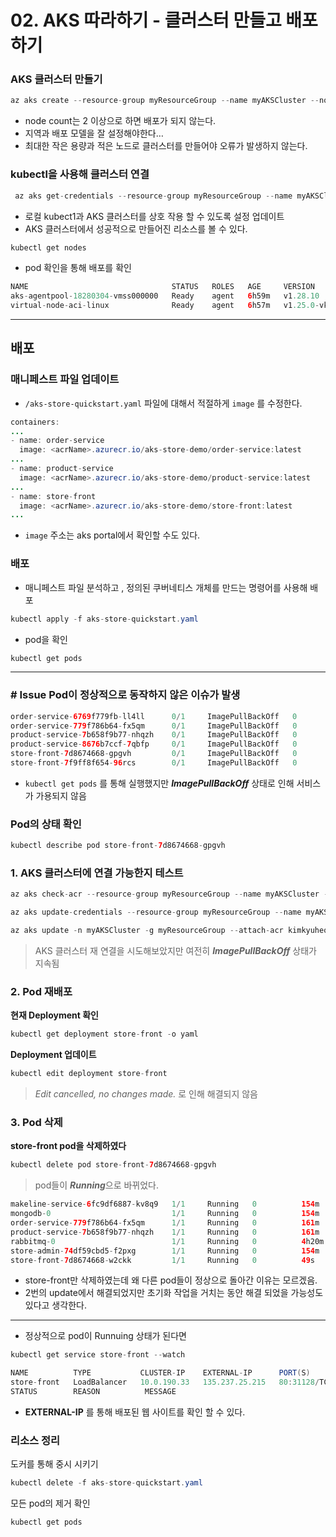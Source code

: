 # 02. AKS 따라하기 - 클러스터 만들고 배포하기

### AKS 클러스터 만들기

```java
az aks create --resource-group myResourceGroup --name myAKSCluster --node-count 1 --generate-ssh-keys --attach-acr kimkyuheongregistry
```

- node count는 2 이상으로 하면 배포가 되지 않는다.
- 지역과 배포 모델을 잘 설정해야한다…
- 최대한 작은 용량과 적은 노드로 클러스터를 만들어야 오류가 발생하지 않는다.

### kubectl을 사용해 클러스터 연결

```java
 az aks get-credentials --resource-group myResourceGroup --name myAKSCluster
```

- 로컬 kubect1과 AKS 클러스터를 상호 작용 할 수 있도록 설정 업데이트
- AKS 클러스터에서 성공적으로 만들어진 리소스를 볼 수 있다.

```java
kubectl get nodes
```

- pod 확인을 통해 배포를 확인

```java
NAME                                STATUS   ROLES   AGE     VERSION
aks-agentpool-18280304-vmss000000   Ready    agent   6h59m   v1.28.10
virtual-node-aci-linux              Ready    agent   6h57m   v1.25.0-vk-azure-aci-1.6.1
```

---

## 배포

### 매니페스트 파일 업데이트

- `/aks-store-quickstart.yaml` 파일에 대해서 적절하게 `image` 를 수정한다.

```java
containers:
...
- name: order-service
  image: <acrName>.azurecr.io/aks-store-demo/order-service:latest
...
- name: product-service
  image: <acrName>.azurecr.io/aks-store-demo/product-service:latest
...
- name: store-front
  image: <acrName>.azurecr.io/aks-store-demo/store-front:latest
...
```

- `image` 주소는 aks portal에서 확인할 수도 있다.

### 배포

- 매니페스트 파일 분석하고 , 정의된 쿠버네티스 개체를 만드는 명령어를 사용해 배포

```java
kubectl apply -f aks-store-quickstart.yaml
```

- pod을 확인

```java
kubectl get pods
```

---

### # Issue Pod이 정상적으로 동작하지 않은 이슈가 발생

```java
order-service-6769f779fb-ll4ll      0/1     ImagePullBackOff   0          18m
order-service-779f786b64-fx5qm      0/1     ImagePullBackOff   0          24m
product-service-7b658f9b77-nhqzh    0/1     ImagePullBackOff   0          24m
product-service-8676b7ccf-7qbfp     0/1     ImagePullBackOff   0          82m
store-front-7d8674668-gpgvh         0/1     ImagePullBackOff   0          24m
store-front-7f9ff8f654-96rcs        0/1     ImagePullBackOff   0          82m

```

- `kubectl get pods` 를 통해 실행했지만 ***ImagePullBackOff*** 상태로 인해 서비스가 가용되지 않음

### Pod의 상태 확인

```java
kubectl describe pod store-front-7d8674668-gpgvh 
```

### 1. AKS 클러스터에 연결 가능한지 테스트

```java
az aks check-acr --resource-group myResourceGroup --name myAKSCluster --acr kimkyuheongregistry.azurecr.io
```

```java
az aks update-credentials --resource-group myResourceGroup --name myAKSCluster --reset-service-principal --service-principal <service-principal-id> --client-secret <service-principal-password>

```

```java
az aks update -n myAKSCluster -g myResourceGroup --attach-acr kimkyuheongregistry
```

> AKS 클러스터 재 연결을 시도해보았지만 여전히 ***ImagePullBackOff*** 상태가 지속됨
> 

### 2. Pod 재배포

**현재 Deployment 확인**

```java
kubectl get deployment store-front -o yaml
```

**Deployment 업데이트**

```java
kubectl edit deployment store-front
```

> *Edit cancelled, no changes made.* 로 인해 해결되지 않음
> 

### 3. Pod 삭제

**store-front pod을 삭제하였다**

```java
kubectl delete pod store-front-7d8674668-gpgvh
```

> pod들이 ***Running***으로 바뀌었다.
> 

```java
makeline-service-6fc9df6887-kv8q9   1/1     Running   0          154m
mongodb-0                           1/1     Running   0          154m
order-service-779f786b64-fx5qm      1/1     Running   0          161m
product-service-7b658f9b77-nhqzh    1/1     Running   0          161m
rabbitmq-0                          1/1     Running   0          4h20m
store-admin-74df59cbd5-f2pxg        1/1     Running   0          154m
store-front-7d8674668-w2ckk         1/1     Running   0          49s
```

- store-front만 삭제하였는데 왜 다른 pod들이 정상으로 돌아간 이유는 모르겠음.
- 2번의 update에서 해결되었지만 초기화 작업을 거치는 동안 해결 되었을 가능성도 있다고 생각한다.

---

- 정상적으로 pod이 Runnuing 상태가 된다면

```java
kubectl get service store-front --watch
```

```java
NAME          TYPE           CLUSTER-IP    EXTERNAL-IP      PORT(S)        AGE
store-front   LoadBalancer   10.0.190.33   135.237.25.215   80:31128/TCP   4h24m
STATUS        REASON          MESSAGE
```

- **EXTERNAL-IP** 를 통해 배포된 웹 사이트를 확인 할 수 있다.

### 리소스 정리

도커를 통해 중시 시키기 

```java
kubectl delete -f aks-store-quickstart.yaml
```

모든 pod의 제거 확인 

```java
kubectl get pods
```
